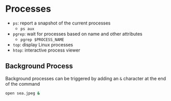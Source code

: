 # Processes

- `ps`: report a snapshot of the current processes
  - `ps aux`
- `pgrep`: wait for processes based on name and other attributes
  - `pgrep $PROCESS_NAME`
- `top`: display Linux processes
- `htop`: interactive process viewer

## Background Process

Background processes can be triggered by adding an `&` character at the end of the command

```sh
open sea.jpeg &
```
